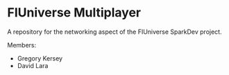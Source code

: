 # FIUniverse Multiplayer

A repository for the networking aspect of the FIUniverse SparkDev project.

Members:

- Gregory Kersey
- David Lara
